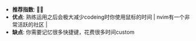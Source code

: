 
- **推荐指数**: 🌟🌟
- **优点**: 熟练运用之后会极大减少codeing时你使用鼠标的时间 | nvim有一个非常活跃的社区 | 
- **缺点**: 你需要记忆很多快捷键，花费很多时间custom


